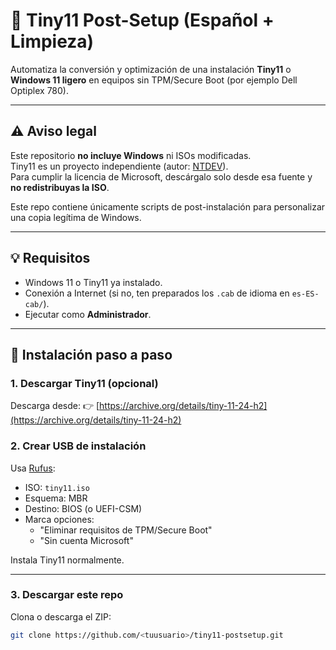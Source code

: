 # 🧩 Tiny11 Post-Setup (Español + Limpieza)

Automatiza la conversión y optimización de una instalación **Tiny11** o **Windows 11 ligero** en equipos sin TPM/Secure Boot (por ejemplo Dell Optiplex 780).

---

## ⚠️ Aviso legal
Este repositorio **no incluye Windows** ni ISOs modificadas.  
Tiny11 es un proyecto independiente (autor: [NTDEV](https://archive.org/details/tiny-11-24-h2)).  
Para cumplir la licencia de Microsoft, descárgalo solo desde esa fuente y **no redistribuyas la ISO**.

Este repo contiene únicamente scripts de post-instalación para personalizar una copia legítima de Windows.

---

## 💡 Requisitos
- Windows 11 o Tiny11 ya instalado.
- Conexión a Internet (si no, ten preparados los `.cab` de idioma en `es-ES-cab/`).
- Ejecutar como **Administrador**.

---

## 🚀 Instalación paso a paso

### 1. Descargar Tiny11 (opcional)
Descarga desde:
👉 [https://archive.org/details/tiny-11-24-h2](https://archive.org/details/tiny-11-24-h2)

### 2. Crear USB de instalación
Usa [Rufus](https://rufus.ie/):
- ISO: `tiny11.iso`
- Esquema: MBR
- Destino: BIOS (o UEFI-CSM)
- Marca opciones:
  - "Eliminar requisitos de TPM/Secure Boot"
  - "Sin cuenta Microsoft"

Instala Tiny11 normalmente.

---

### 3. Descargar este repo
Clona o descarga el ZIP:
```bash
git clone https://github.com/<tuusuario>/tiny11-postsetup.git
